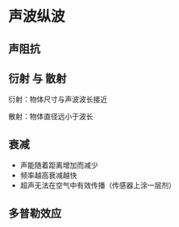 # 声波纵波

## 声阻抗


## 衍射 与 散射

衍射：物体尺寸与声波波长接近

散射：物体直径远小于波长

## 衰减
- 声能随着距离增加而减少
- 频率越高衰减越快
- 超声无法在空气中有效传播（传感器上涂一层剂）

## 多普勒效应
